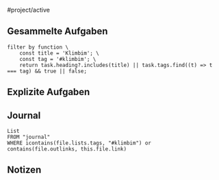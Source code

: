 #project/active
## Gesammelte Aufgaben

```tasks
filter by function \
	const title = 'Klimbim'; \
	const tag = '#klimbim'; \
	return task.heading?.includes(title) || task.tags.find((t) => t === tag) && true || false;
```
## Explizite Aufgaben

## Journal

```dataview
List
FROM "journal"
WHERE icontains(file.lists.tags, "#klimbim") or contains(file.outlinks, this.file.link)
```
## Notizen